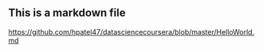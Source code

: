 ## This is a markdown file
https://github.com/hpatel47/datasciencecoursera/blob/master/HelloWorld.md